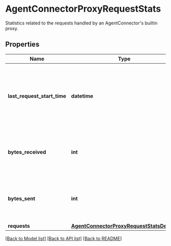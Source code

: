 # AgentConnectorProxyRequestStats

Statistics related to the requests handled by an AgentConnector's builtin proxy. 
## Properties
Name | Type | Description | Notes
------------ | ------------- | ------------- | -------------
**last_request_start_time** | **datetime** | When the last request handled by this proxy was started. Note that the request may still be in flight.  | [optional] 
**bytes_received** | **int** | The number of bytes, including headers, received by the proxy. | 
**bytes_sent** | **int** | The number of bytes, including headers, sent by the proxy. | 
**requests** | [**AgentConnectorProxyRequestStatsDetails**](AgentConnectorProxyRequestStatsDetails.md) |  | 

[[Back to Model list]](../README.md#documentation-for-models) [[Back to API list]](../README.md#documentation-for-api-endpoints) [[Back to README]](../README.md)


